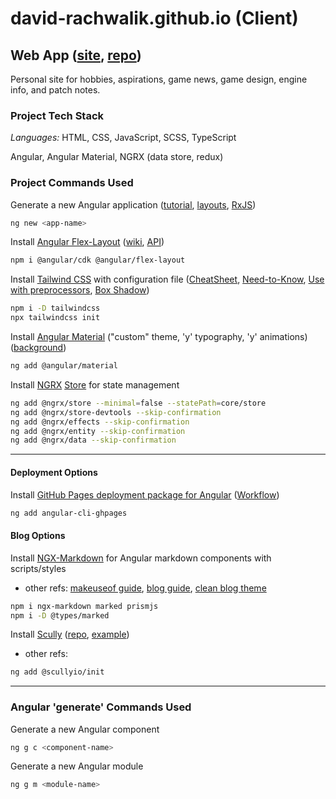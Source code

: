 # david-rachwalik.github.io (Client)

## Web App ([site](https://david-rachwalik.github.io), [repo](https://github.com/david-rachwalik/david-rachwalik.github.io))

Personal site for hobbies, aspirations, game news, game design, engine info, and patch notes.

### Project Tech Stack

_Languages:_ HTML, CSS, JavaScript, SCSS, TypeScript

Angular, Angular Material, NGRX (data store, redux)

### Project Commands Used

Generate a new Angular application ([tutorial](https://angular.io/tutorial/toh-pt5), [layouts](https://indepth.dev/posts/1235/how-to-reuse-common-layouts-in-angular-using-router-2), [RxJS](https://www.learnrxjs.io))

```bash
ng new <app-name>
```

Install [Angular Flex-Layout](https://github.com/angular/flex-layout) ([wiki](https://github.com/angular/flex-layout/wiki), [API](https://github.com/angular/flex-layout/wiki/API-Documentation))

```bash
npm i @angular/cdk @angular/flex-layout
```

<!-- Install [PostCSS](https://postcss.org) ([plugins](https://www.postcss.parts))

```bash
npm i -D postcss postcss-import postcss-advanced-variables postcss-nested-ancestors postcss-nested postcss-scss autoprefixer cssnano
``` -->

Install [Tailwind CSS](https://tailwindcss.com/docs/guides/angular) with configuration file ([CheatSheet](https://nerdcave.com/tailwind-cheat-sheet), [Need-to-Know](https://www.bitovi.com/blog/tailwind-css-with-angular-v12-what-you-need-to-know), [Use with preprocessors](https://tailwindcss.com/docs/using-with-preprocessors), [Box Shadow](https://tailwindcss.com/docs/box-shadow))

```bash
npm i -D tailwindcss
npx tailwindcss init
```

Install [Angular Material](https://material.angular.io) ("custom" theme, 'y' typography, 'y' animations) ([background](https://material.angular.io/guide/theming#application-background-color))

```bash
ng add @angular/material
```

Install [NGRX](https://ngrx.io) [Store](https://ngrx.io/guide/store) for state management

```bash
ng add @ngrx/store --minimal=false --statePath=core/store
ng add @ngrx/store-devtools --skip-confirmation
ng add @ngrx/effects --skip-confirmation
ng add @ngrx/entity --skip-confirmation
ng add @ngrx/data --skip-confirmation
```

<!-- Install lodash

```bash
npm i lodash
npm i @types/lodash
``` -->

---

#### Deployment Options

Install [GitHub Pages deployment package for Angular](https://www.npmjs.com/package/angular-cli-ghpages) ([Workflow](https://www.atlassian.com/git/tutorials/comparing-workflows))

```bash
ng add angular-cli-ghpages
```

#### Blog Options

Install [NGX-Markdown](https://github.com/jfcere/ngx-markdown) for Angular markdown components with scripts/styles

- other refs: [makeuseof guide](https://www.makeuseof.com/angular-markdown-files-website), [blog guide](https://daviddalbusco.medium.com/add-a-blog-to-your-angular-website-using-markdown-files-31cdb0627bdd), [clean blog theme](https://startbootstrap.com/theme/clean-blog)

```bash
npm i ngx-markdown marked prismjs
npm i -D @types/marked
```

Install [Scully](https://scully.io) ([repo](https://github.com/scullyio/scully), [example](https://solocoding.dev))

- other refs:

```bash
ng add @scullyio/init
```

---

### Angular 'generate' Commands Used

Generate a new Angular component

```bash
ng g c <component-name>
```

Generate a new Angular module

```bash
ng g m <module-name>
```
